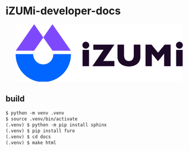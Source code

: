 # iZUMi-developer-docs

<div align="center">
  <a href="https://developer.izumi.finance"> 
    <img width="450px" height="auto" 
    src="image/logo.png">
  </a>
</div>




## build
```
$ python -m venv .venv
$ source .venv/bin/activate
(.venv) $ python -m pip install sphinx
(.venv) $ pip install furo
(.venv) $ cd docs
(.venv) $ make html
```

